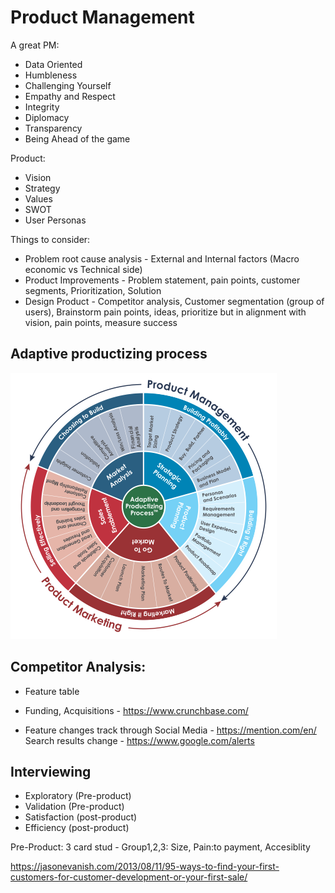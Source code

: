 # Product Management

A great PM:

- Data Oriented
- Humbleness
- Challenging Yourself
- Empathy and Respect
- Integrity
- Diplomacy
- Transparency
- Being Ahead of the game

Product: 

- Vision
- Strategy
- Values
- SWOT
- User Personas

Things to consider:
- Problem root cause analysis - External and Internal factors (Macro economic vs Technical side) 
- Product Improvements - Problem statement, pain points, customer segments, Prioritization, Solution
- Design Product - Competitor analysis, Customer segmentation (group of users), Brainstorm pain points, ideas, prioritize but in alignment with vision, pain points, measure success

## Adaptive productizing process

![Product](https://github.com/IamVigneshC/ProductManagement/blob/main/Productizing-Process-1.png)


## Competitor Analysis:

- Feature table

- Funding, Acquisitions - https://www.crunchbase.com/

- Feature changes track through Social Media - https://mention.com/en/
  Search results change - https://www.google.com/alerts


## Interviewing

- Exploratory (Pre-product)
- Validation (Pre-product)
- Satisfaction (post-product)
- Efficiency (post-product)

Pre-Product: 3 card stud - Group1,2,3: Size, Pain:to payment, Accesiblity

https://jasonevanish.com/2013/08/11/95-ways-to-find-your-first-customers-for-customer-development-or-your-first-sale/


